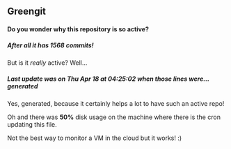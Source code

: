 ## Greengit

#### Do you wonder why this repository is so active?

##### After all it has 1568 commits!

But is it *really* active? Well...

##### Last update was on Thu Apr 18 at 04:25:02 when those lines were... generated

Yes, generated, because it certainly helps a lot to have such an active repo!

Oh and there was **50%** disk usage on the machine
where there is the cron updating this file.

Not the best way to monitor a VM in the cloud but it works! :)
